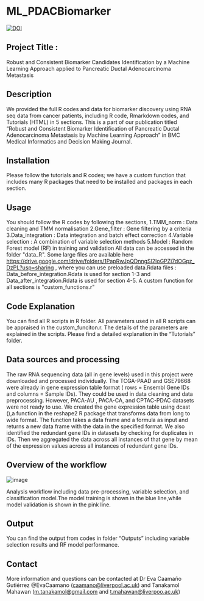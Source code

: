 # ML_PDACBiomarker
[![DOI](https://zenodo.org/badge/748142894.svg)](https://zenodo.org/doi/10.5281/zenodo.10949601)

## Project Title : 
Robust and Consistent Biomarker Candidates Identification by a Machine Learning Approach applied to Pancreatic Ductal Adenocarcinoma Metastasis 

## Description
We provided the full R codes and data for biomarker discovery using RNA seq data from cancer patients, including R code, Rmarkdown codes, and Tutorials (HTML) in 5 sections. This is a part of our publication titled “Robust and Consistent Biomarker Identification of Pancreatic Ductal Adenocarcinoma Metastasis by Machine Learning Approach” in BMC Medical Informatics and Decision Making Journal. 

## Installation
Please follow the tutorials and R codes; we have a custom function that includes many R packages that need to be installed and packages in each section. 

## Usage
You should follow the R codes by following the sections,
1.TMM_norm : Data cleaning and TMM normalisation
2.Gene_filter : Gene filtering by a criteria
3.Data_integration : Data integration and batch effect correction
4.Variable selection : A combination of variable selection methods
5.Model : Random Forest model (RF) in training and validation 
All data can be accessed in the folder "data_R". Some large files are available here https://drive.google.com/drive/folders/1PapRwJpQDnngSl2IoGPZi7dOGpz_DzPL?usp=sharing , where you can use preloaded data.Rdata files : Data_before_integration.Rdata is used for section 1-3 and Data_after_integration.Rdata is used for section 4-5.
A custom function for all sections is "custom_functions.r"
## Code Explanation
You can find all R scripts in R folder. All parameters used in all R scripts can be appraised in the custom_funciton.r. The details of the parameters are explained in the scripts. Please find a detailed explanation in the “Tutorials” folder.

## Data sources and processing
The raw RNA sequencing data (all in gene levels) used in this project were downloaded and processed individually. The TCGA-PAAD and GSE79668 were already in gene expression table format ( rows = Ensembl Gene IDs and columns = Sample IDs). They could be used in data cleaning and data preprocessing. However, PACA-AU , PACA-CA, and CPTAC-PDAC datasets were not ready to use. We created the gene expression table using dcast (),a function in the reshape2 R package that transforms data from long to wide format. The function takes a data frame and a formula as input and returns a new data frame with the data in the specified format. We also identified the redundant gene IDs in datasets by checking for duplicates in IDs. Then we aggregated the data across all instances of that gene by mean of the expression values across all instances of redundant gene IDs.

## Overview of the workflow
![image](https://github.com/Victormah/ML_PDACBiomarker/assets/54091551/3618319a-a9b1-4424-bddf-c2af2367b07e)

Analysis workflow including data pre-processing, variable selection, and classification model.The model training is shown in the blue line,while model validation is shown in the pink line.

## Output
You can find the output from codes in folder “Outputs” including variable selection results and RF model performance.

## Contact 
More information and questions can be contacted at Dr Eva Caamaño Gutiérrez @EvaCaamano (caamano@liverpool.ac.uk) and Tanakamol Mahawan (m.tanakamol@gmail.com and t.mahawan@liverpoo.ac.uk)



